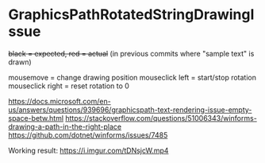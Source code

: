 # GraphicsPathRotatedStringDrawingIssue

~~black = expected, red = actual~~ (in previous commits where "sample text" is drawn)

mousemove = change drawing position
mouseclick left = start/stop rotation
mouseclick right = reset rotation to 0

https://docs.microsoft.com/en-us/answers/questions/939696/graphicspath-text-rendering-issue-empty-space-betw.html
https://stackoverflow.com/questions/51006343/winforms-drawing-a-path-in-the-right-place
https://github.com/dotnet/winforms/issues/7485

Working result:
https://i.imgur.com/tDNsjcW.mp4

